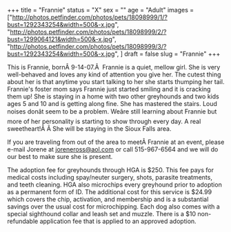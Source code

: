 +++
title = "Frannie"
status = "X"
sex = ""
age = "Adult"
images = ["http://photos.petfinder.com/photos/pets/18098999/1/?bust=1292343254&width=500&-x.jpg",
"http://photos.petfinder.com/photos/pets/18098999/2/?bust=1299064121&width=500&-x.jpg",
"http://photos.petfinder.com/photos/pets/18098999/3/?bust=1292343254&width=500&-x.jpg",
]
draft = false
slug = "Frannie"
+++

This is Frannie, bornÂ 9-14-07.Â  Frannie is a quiet, mellow girl. She is very well-behaved and loves any kind of attention you give her. The cutest thing about her is that anytime you start talking to her she starts thumping her tail. Frannie's foster mom says Frannie just started smiling and it is cracking them up!  She is staying in a home with two other greyhounds and two kids ages 5 and 10 and is getting along fine. She has mastered the stairs. Loud noises donât seem to be a problem. Weâre still learning about Frannie but more of her personality is starting to show through every day. A real sweetheart!Â Â She will be staying in the Sioux Falls area.


If you are traveling from out of the area to meetÂ Frannie at an event, please e-mail Jorene at joreneross@aol.com or call 515-967-6564 and we will do our best to make sure she is present.

The adoption fee for greyhounds through HGA is $250. This fee pays for medical costs including spay/neuter surgery, shots, parasite treatments, and teeth cleaning. HGA also microchips every greyhound prior to adoption as a permanent form of ID. The additional cost for this service is $24.99 which covers the chip, activation, and membership and is a substantial savings over the usual cost for microchipping. Each dog also comes with a special sighthound collar and leash set and muzzle. There is a $10 non-refundable application fee that is applied to an approved adoption.

